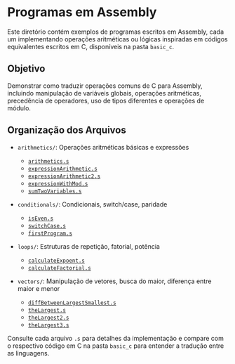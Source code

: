 # Programas em Assembly

Este diretório contém exemplos de programas escritos em Assembly, cada um implementando operações aritméticas ou lógicas inspiradas em códigos equivalentes escritos em C, disponíveis na pasta `basic_c`.

## Objetivo
Demonstrar como traduzir operações comuns de C para Assembly, incluindo manipulação de variáveis globais, operações aritméticas, precedência de operadores, uso de tipos diferentes e operações de módulo.

## Organização dos Arquivos

- `arithmetics/`: Operações aritméticas básicas e expressões
    - [`arithmetics.s`](arithmetics/arithmetics.s)
    - [`expressionArithmetic.s`](arithmetics/expressionArithmetic.s)
    - [`expressionArithmetic2.s`](arithmetics/expressionArithmetic2.s)
    - [`expressionWithMod.s`](arithmetics/expressionWithMod.s)
    - [`sumTwoVariables.s`](arithmetics/sumTwoVariables.s)

- `conditionals/`: Condicionais, switch/case, paridade
    - [`isEven.s`](conditionals/isEven.s)
    - [`switchCase.s`](conditionals/switchCase.s)
    - [`firstProgram.s`](conditionals/firstProgram.s)

- `loops/`: Estruturas de repetição, fatorial, potência
    - [`calculateExpoent.s`](loops/calculateExpoent.s)
    - [`calculateFactorial.s`](loops/calculateFactorial.s)

- `vectors/`: Manipulação de vetores, busca do maior, diferença entre maior e menor
    - [`diffBetweenLargestSmallest.s`](vectors/diffBetweenLargestSmallest.s)
    - [`theLargest.s`](vectors/theLargest.s)
    - [`theLargest2.s`](vectors/theLargest2.s)
    - [`theLargest3.s`](vectors/theLargest3.s)


Consulte cada arquivo `.s` para detalhes da implementação e compare com o respectivo código em C na pasta `basic_c` para entender a tradução entre as linguagens.
